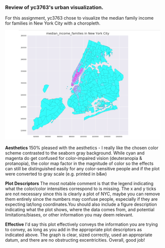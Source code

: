 ### Review of yc3763's urban visualization.

For this assignment, yc3763 chose to visualize the median family income for families in New York City with a choropleth. 

![Alt text](../HW8_yc3763/median_income_families_in_New_York_City.png)

**Aesthetics**
150% pleased with the aesthetics - I really like the chosen color scheme contrasted to the seaborn gray background.
While cyan and magenta do get confused for color-impaired vision (deuteranopia & protanopia), the color map factor in the magnitude of color so the effects can still be distinguished easily for any color-sensitive people and if the plot were converted to gray scale (e.g. printed in b&w)

**Plot Descriptors**
The most notable comment is that the legend indicating what the color/color intensities correspond to is missing. The x and y ticks are not necessary since this is clearly a plot of NYC, maybe you can remove them entirely since the numbers may confuse people, especially if they are expecting lat/long coordinates.You should also include a figure description indicating what the plot shows, where the data comes from, and potential limitations/biases, or other information you may deem relevant.

**Effective**
I'd say this plot effectively conveys the information you are trying to convey, as long as you add in the appropriate plot descriptors as indicated above. The graph is clear, sized correctly, used an appropriate datum, and there are no obstructing excentricities.
Overall, good job!

